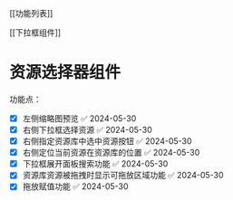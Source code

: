 [[功能列表]]

[[下拉框组件]]
# 资源选择器组件

功能点：
- [x] 左侧缩略图预览 ✅ 2024-05-30
- [x] 右侧下拉框选择资源 ✅ 2024-05-30
- [x] 右侧指定资源库中选中资源按钮 ✅ 2024-05-30
- [x] 右侧定位当前资源在资源库的位置 ✅ 2024-05-30
- [x] 下拉框展开面板搜索功能 ✅ 2024-05-30
- [x] 资源库资源被拖拽时显示可拖放区域功能 ✅ 2024-05-30
- [x] 拖放赋值功能 ✅ 2024-05-30
